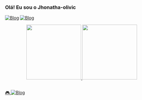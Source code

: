 ### Olá! Eu sou o Jhonatha-olivic





[![Blog](https://img.shields.io/badge/LinkedIn-0077B5?style=for-the-badge&logo=linkedin&logoColor=white)](https://www.linkedin.com/in/jhonatha-o-142704132/)
[![Blog](https://img.shields.io/badge/WhatsApp-25D366?style=for-the-badge&logo=whatsapp&logoColor=white)](https://api.whatsapp.com/send?phone=5531992821601)

<div align="center">
  <a href="https://github.com/Ghost-boyy">
  <img height="180em" src="https://github-readme-stats.vercel.app/api?username=Ghost-boyy&show_icons=true&theme=dark&include_all_commits=true&count_private=true"/>
  <img height="180em" src="https://github-readme-stats.vercel.app/api/top-langs/?username=Ghost-boyy&layout=compact&langs_count=7&theme=dark"/>
</div>
  
 

  
  

  
##
🎮
[![Blog](https://img.shields.io/badge/Steam-000000?style=for-the-badge&logo=steam&logoColor=white)](https://s.team/p/rjb-hcwr/PWMWKPCW)


  
